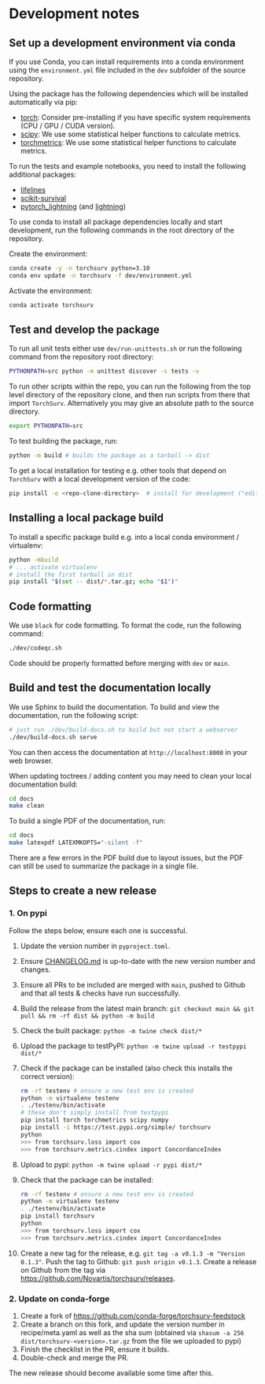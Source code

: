 # Development notes

## Set up a development environment via conda

If you use Conda, you can install requirements into a conda environment
using the `environment.yml` file included in the `dev` subfolder of the source repository.

Using the package has the following dependencies which will be installed automatically via pip:

* [torch](https://pytorch.org/): Consider pre-installing if you have specific system requirements (CPU / GPU / CUDA version).
* [scipy](https://scipy.org/): We use some statistical helper functions to calculate metrics.
* [torchmetrics](https://lightning.ai/docs/torchmetrics/stable/): We use some statistical helper functions to calculate metrics.

To run the tests and example notebooks, you need to install the following additional packages:

* [lifelines](https://lifelines.readthedocs.io/en/latest/)
* [scikit-survival](https://scikit-survival.readthedocs.io/en/stable/)
* [pytorch_lightning](https://lightning.ai/docs/pytorch/stable/) (and [lightning](https://lightning.ai/))

To use conda to install all package dependencies locally and start development,
run the following commands in the root directory of the repository.

Create the environment:

```bash
conda create -y -n torchsurv python=3.10
conda env update -n torchsurv -f dev/environment.yml
```

Activate the environment:

```bash
conda activate torchsurv
```

## Test and develop the package

To run all unit tests either use `dev/run-unittests.sh` or run the
following command from the repository root directory:

```bash
PYTHONPATH=src python -m unittest discover -s tests -v
```

To run other scripts within the repo, you can run the following
from the top level directory of the repository clone, and then run
scripts from there that import `TorchSurv`. Alternatively you may give
an absolute path to the source directory.

```bash
export PYTHONPATH=src
```

To test building the package, run:

```bash
python -m build # builds the package as a tarball -> dist
```

To get a local installation for testing e.g. other tools that depend on `TorchSurv`
with a local development version of the code:

```bash
pip install -e <repo-clone-directory>  # install for development ("editable")
```

## Installing a local package build

To install a specific package build e.g. into a local conda environment / virtualenv:

```bash
python -mbuild
# ... activate virtualenv
# install the first tarball in dist
pip install "$(set -- dist/*.tar.gz; echo "$1")"
```

## Code formatting

We use `black` for code formatting. To format the code, run the following command:

```bash
./dev/codeqc.sh
```

Code should be properly formatted before merging with `dev` or `main`.

## Build and test the documentation locally

We use Sphinx to build the documentation. To build and view the documentation,
run the following script:

```bash
# just run ./dev/build-docs.sh to build but not start a webserver
./dev/build-docs.sh serve
```

You can then access the documentation at `http://localhost:8000` in your web browser.

When updating toctrees / adding content you may need to clean your local documentation
build:

```bash
cd docs
make clean
```

To build a single PDF of the documentation, run:

```bash
cd docs
make latexpdf LATEXMKOPTS="-silent -f"
```

There are a few errors in the PDF build due to layout issues,
but the PDF can still be used to summarize the package in a single
file.

## Steps to create a new release

### 1. On pypi

Follow the steps below, ensure each one is successful.

1. Update the version number in `pyproject.toml`.
2. Ensure [CHANGELOG.md](CHANGELOG.md) is up-to-date with the new version number and changes.
3. Ensure all PRs to be included are merged with `main`, pushed to Github and that all tests & checks have run successfully.
4. Build the release from the latest main branch: `git checkout main && git pull && rm -rf dist && python -m build`
5. Check the built package: `python -m twine check dist/*`
6. Upload the package to testPyPI: `python -m twine upload -r testpypi dist/*`
7. Check if the package can be installed (also check this installs the correct version):

    ```bash
    rm -rf testenv # ensure a new test env is created
    python -m virtualenv testenv
    . ./testenv/bin/activate
    # these don't simply install from testpypi
    pip install torch torchmetrics scipy numpy
    pip install -i https://test.pypi.org/simple/ torchsurv
    python
    >>> from torchsurv.loss import cox
    >>> from torchsurv.metrics.cindex import ConcordanceIndex
    ```

8. Upload to pypi: `python -m twine upload -r pypi dist/*`
9. Check that the package can be installed:

    ```bash
    rm -rf testenv # ensure a new test env is created
    python -m virtualenv testenv
    . ./testenv/bin/activate
    pip install torchsurv
    python
    >>> from torchsurv.loss import cox
    >>> from torchsurv.metrics.cindex import ConcordanceIndex
    ```

10. Create a new tag for the release, e.g. `git tag -a v0.1.3 -m "Version 0.1.3"`. Push the tag to Github: `git push origin v0.1.3`. Create a release on Github from the tag via <https://github.com/Novartis/torchsurv/releases>.

### 2. Update on conda-forge

1. Create a fork of <https://github.com/conda-forge/torchsurv-feedstock>
2. Create a branch on this fork, and update the version number in recipe/meta.yaml as well as the sha sum (obtained via `shasum -a 256 dist/torchsurv-<version>.tar.gz` from the file we uploaded to pypi)
3. Finish the checklist in the PR, ensure it builds.
4. Double-check and merge the PR.

The new release should become available some time after this.
